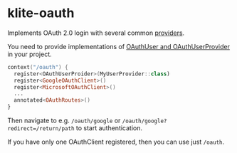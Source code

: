 # klite-oauth

Implements OAuth 2.0 login with several common [providers](src/OAuthClient.kt).

You need to provide implementations of [OAuthUser and OAuthUserProvider](src/OAuthUser.kt) in your project.

```kotlin
context("/oauth") {
  register<OAuthUserProider>(MyUserProvider::class)
  register<GoogleOAuthClient>()
  register<MicrosoftOAuthClient>()
  ...
  annotated<OAuthRoutes>()
}
```

Then navigate to e.g. `/oauth/google` or `/oauth/google?redirect=/return/path` to start authentication.

If you have only one OAuthClient registered, then you can use just `/oauth`.
